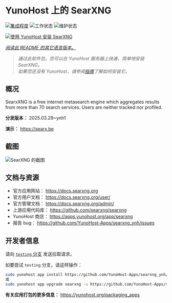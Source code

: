<!--
注意：此 README 由 <https://github.com/YunoHost/apps/tree/master/tools/readme_generator> 自动生成
请勿手动编辑。
-->

# YunoHost 上的 SearXNG

[![集成程度](https://apps.yunohost.org/badge/integration/searxng)](https://ci-apps.yunohost.org/ci/apps/searxng/)
![工作状态](https://apps.yunohost.org/badge/state/searxng)
![维护状态](https://apps.yunohost.org/badge/maintained/searxng)

[![使用 YunoHost 安装 SearXNG](https://install-app.yunohost.org/install-with-yunohost.svg)](https://install-app.yunohost.org/?app=searxng)

*[阅读此 README 的其它语言版本。](./ALL_README.md)*

> *通过此软件包，您可以在 YunoHost 服务器上快速、简单地安装 SearXNG。*  
> *如果您还没有 YunoHost，请参阅[指南](https://yunohost.org/install)了解如何安装它。*

## 概况

SearxXNG is a free internet metasearch engine which aggregates results from more than 70 search services. Users are neither tracked nor profiled.


**分发版本：** 2025.03.29~ynh1

**演示：** <https://searx.be>

## 截图

![SearXNG 的截图](./doc/screenshots/screenshot_1.png)

## 文档与资源

- 官方应用网站： <https://docs.searxng.org>
- 官方用户文档： <https://docs.searxng.org/user/>
- 官方管理文档： <https://docs.searxng.org/admin/>
- 上游应用代码库： <https://github.com/searxng/searxng>
- YunoHost 商店： <https://apps.yunohost.org/app/searxng>
- 报告 bug： <https://github.com/YunoHost-Apps/searxng_ynh/issues>

## 开发者信息

请向 [`testing` 分支](https://github.com/YunoHost-Apps/searxng_ynh/tree/testing) 发送拉取请求。

如要尝试 `testing` 分支，请这样操作：

```bash
sudo yunohost app install https://github.com/YunoHost-Apps/searxng_ynh/tree/testing --debug
或
sudo yunohost app upgrade searxng -u https://github.com/YunoHost-Apps/searxng_ynh/tree/testing --debug
```

**有关应用打包的更多信息：** <https://yunohost.org/packaging_apps>
